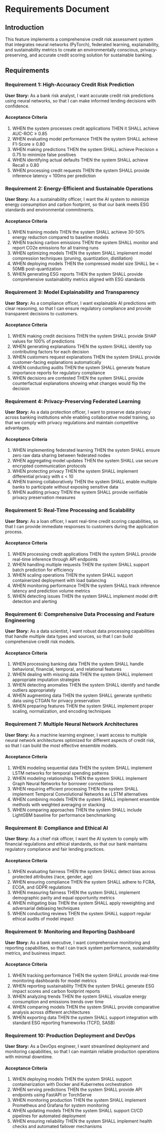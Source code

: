 # Requirements Document

## Introduction

This feature implements a comprehensive credit risk assessment system that integrates neural networks (PyTorch), federated learning, explainability, and sustainability metrics to create an environmentally conscious, privacy-preserving, and accurate credit scoring solution for sustainable banking.

## Requirements

### Requirement 1: High-Accuracy Credit Risk Prediction

**User Story:** As a bank risk analyst, I want accurate credit risk predictions using neural networks, so that I can make informed lending decisions with confidence.

#### Acceptance Criteria

1. WHEN the system processes credit applications THEN it SHALL achieve AUC-ROC ≥ 0.85
2. WHEN evaluating model performance THEN the system SHALL achieve F1-Score ≥ 0.80
3. WHEN making predictions THEN the system SHALL achieve Precision ≥ 0.75 to minimize false positives
4. WHEN identifying actual defaults THEN the system SHALL achieve Recall ≥ 0.80
5. WHEN processing credit requests THEN the system SHALL provide inference latency < 100ms per prediction

### Requirement 2: Energy-Efficient and Sustainable Operations

**User Story:** As a sustainability officer, I want the AI system to minimize energy consumption and carbon footprint, so that our bank meets ESG standards and environmental commitments.

#### Acceptance Criteria

1. WHEN training models THEN the system SHALL achieve 30-50% energy reduction compared to baseline models
2. WHEN tracking carbon emissions THEN the system SHALL monitor and report CO2e emissions for all training runs
3. WHEN optimizing models THEN the system SHALL implement model compression techniques (pruning, quantization, distillation)
4. WHEN deploying models THEN the compressed model size SHALL be < 50MB post-quantization
5. WHEN generating ESG reports THEN the system SHALL provide comprehensive sustainability metrics aligned with ESG standards

### Requirement 3: Model Explainability and Transparency

**User Story:** As a compliance officer, I want explainable AI predictions with clear reasoning, so that I can ensure regulatory compliance and provide transparent decisions to customers.

#### Acceptance Criteria

1. WHEN making credit decisions THEN the system SHALL provide SHAP values for 100% of predictions
2. WHEN generating explanations THEN the system SHALL identify top contributing factors for each decision
3. WHEN customers request explanations THEN the system SHALL provide customer-facing explanations automatically
4. WHEN conducting audits THEN the system SHALL generate feature importance reports for regulatory compliance
5. WHEN decisions are contested THEN the system SHALL provide counterfactual explanations showing what changes would flip the decision

### Requirement 4: Privacy-Preserving Federated Learning

**User Story:** As a data protection officer, I want to preserve data privacy across banking institutions while enabling collaborative model training, so that we comply with privacy regulations and maintain competitive advantages.

#### Acceptance Criteria

1. WHEN implementing federated learning THEN the system SHALL ensure zero raw data sharing between federated nodes
2. WHEN aggregating model updates THEN the system SHALL use secure encrypted communication protocols
3. WHEN protecting privacy THEN the system SHALL implement differential privacy with ε < 10
4. WHEN training collaboratively THEN the system SHALL enable multiple banks to participate without exposing sensitive data
5. WHEN auditing privacy THEN the system SHALL provide verifiable privacy preservation measures

### Requirement 5: Real-Time Processing and Scalability

**User Story:** As a loan officer, I want real-time credit scoring capabilities, so that I can provide immediate responses to customers during the application process.

#### Acceptance Criteria

1. WHEN processing credit applications THEN the system SHALL provide real-time inference through API endpoints
2. WHEN handling multiple requests THEN the system SHALL support batch prediction for efficiency
3. WHEN scaling operations THEN the system SHALL support containerized deployment with load balancing
4. WHEN monitoring performance THEN the system SHALL track inference latency and prediction volume metrics
5. WHEN detecting issues THEN the system SHALL implement model drift detection and alerting

### Requirement 6: Comprehensive Data Processing and Feature Engineering

**User Story:** As a data scientist, I want robust data processing capabilities that handle multiple data types and sources, so that I can build comprehensive credit risk models.

#### Acceptance Criteria

1. WHEN processing banking data THEN the system SHALL handle behavioral, financial, temporal, and relational features
2. WHEN dealing with missing data THEN the system SHALL implement appropriate imputation strategies
3. WHEN detecting anomalies THEN the system SHALL identify and handle outliers appropriately
4. WHEN augmenting data THEN the system SHALL generate synthetic data using CTGAN for privacy preservation
5. WHEN preparing features THEN the system SHALL implement proper scaling, normalization, and encoding techniques

### Requirement 7: Multiple Neural Network Architectures

**User Story:** As a machine learning engineer, I want access to multiple neural network architectures optimized for different aspects of credit risk, so that I can build the most effective ensemble models.

#### Acceptance Criteria

1. WHEN modeling sequential data THEN the system SHALL implement LSTM networks for temporal spending patterns
2. WHEN modeling relationships THEN the system SHALL implement Graph Neural Networks for borrower connections
3. WHEN requiring efficient processing THEN the system SHALL implement Temporal Convolutional Networks as LSTM alternatives
4. WHEN combining models THEN the system SHALL implement ensemble methods with weighted averaging or stacking
5. WHEN comparing approaches THEN the system SHALL include LightGBM baseline for performance benchmarking

### Requirement 8: Compliance and Ethical AI

**User Story:** As a chief risk officer, I want the AI system to comply with financial regulations and ethical standards, so that our bank maintains regulatory compliance and fair lending practices.

#### Acceptance Criteria

1. WHEN evaluating fairness THEN the system SHALL detect bias across protected attributes (race, gender, age)
2. WHEN ensuring compliance THEN the system SHALL adhere to FCRA, ECOA, and GDPR regulations
3. WHEN measuring fairness THEN the system SHALL implement demographic parity and equal opportunity metrics
4. WHEN mitigating bias THEN the system SHALL apply reweighting and adversarial debiasing techniques
5. WHEN conducting reviews THEN the system SHALL support regular ethical audits of model impact

### Requirement 9: Monitoring and Reporting Dashboard

**User Story:** As a bank executive, I want comprehensive monitoring and reporting capabilities, so that I can track system performance, sustainability metrics, and business impact.

#### Acceptance Criteria

1. WHEN tracking performance THEN the system SHALL provide real-time monitoring dashboards for model metrics
2. WHEN reporting sustainability THEN the system SHALL generate ESG impact scores and carbon footprint reports
3. WHEN analyzing trends THEN the system SHALL visualize energy consumption and emissions trends over time
4. WHEN comparing models THEN the system SHALL provide comparative analysis across different architectures
5. WHEN exporting data THEN the system SHALL support integration with standard ESG reporting frameworks (TCFD, SASB)

### Requirement 10: Production Deployment and DevOps

**User Story:** As a DevOps engineer, I want streamlined deployment and monitoring capabilities, so that I can maintain reliable production operations with minimal downtime.

#### Acceptance Criteria

1. WHEN deploying models THEN the system SHALL support containerization with Docker and Kubernetes orchestration
2. WHEN serving predictions THEN the system SHALL provide API endpoints using FastAPI or TorchServe
3. WHEN monitoring production THEN the system SHALL implement Prometheus and Grafana for system monitoring
4. WHEN updating models THEN the system SHALL support CI/CD pipelines for automated deployment
5. WHEN ensuring reliability THEN the system SHALL implement health checks and automated failover mechanisms